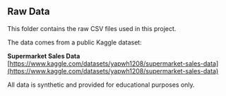 ## Raw Data

This folder contains the raw CSV files used in this project.

The data comes from a public Kaggle dataset:

**Supermarket Sales Data**  
[https://www.kaggle.com/datasets/yapwh1208/supermarket-sales-data](https://www.kaggle.com/datasets/yapwh1208/supermarket-sales-data)

All data is synthetic and provided for educational purposes only.
